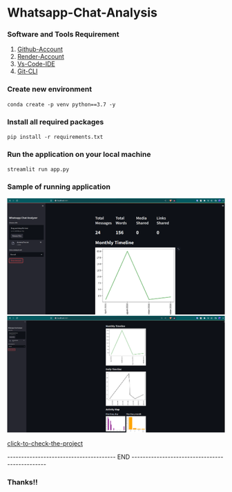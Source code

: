 # Whatsapp-Chat-Analysis

### Software and Tools Requirement
1. [Github-Account](https://github.com)
2. [Render-Account](https://render.com/)
3. [Vs-Code-IDE](https://code.visualstdio.com)
4. [Git-CLI](https://git-scm.com/book/en/v2/Getting-Started-The-Command-Line)

### Create new environment

```
conda create -p venv python==3.7 -y
```

### Install all required packages
```
pip install -r requirements.txt
```

### Run the application on your local machine
```
streamlit run app.py
```

### Sample of running application

<img src="./Screenshot/img1.png" alt="screenshot"/>
<img src="./Screenshot/img2.png" alt="screenshot"/>


[click-to-check-the-project](https://boston-house-price-prediction-vlx7.onrender.com)


--------------------------------------- END -----------------------------------------------

### Thanks!!